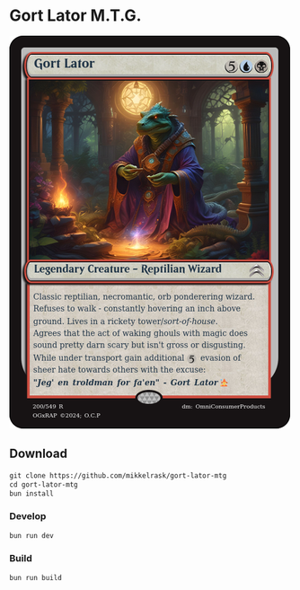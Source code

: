 # Gort Lator M.T.G.
![Gort Lator](https://github.com/mikkelrask/gort-lator-mtg/blob/main/public/Gort%20Lator%20-%20Legendary%20Creature%20-%20Repitilian%20Wizard%20MTG.png)

## Download 
```
git clone https://github.com/mikkelrask/gort-lator-mtg
cd gort-lator-mtg
bun install
```
### Develop
```
bun run dev
```

### Build
```
bun run build
```

